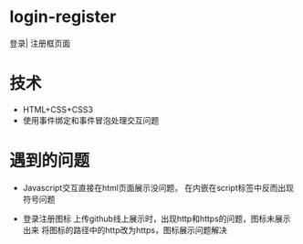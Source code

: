 # login-register
登录| 注册框页面

# 技术
* HTML+CSS+CSS3
* 使用事件绑定和事件冒泡处理交互问题

# 遇到的问题
* Javascript交互直接在html页面展示没问题，
在内嵌在script标签中反而出现符号问题

* 登录注册图标 上传github线上展示时，出现http和https的问题，图标未展示出来
将图标的路径中的http改为https，图标展示问题解决
